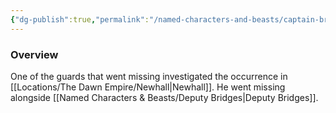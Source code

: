```yaml
---
{"dg-publish":true,"permalink":"/named-characters-and-beasts/captain-brookes/","tags":["NPC"]}
---
```



### Overview
One of the guards that went missing investigated the occurrence in [[Locations/The Dawn Empire/Newhall\|Newhall]]. He went missing alongside [[Named Characters & Beasts/Deputy Bridges\|Deputy Bridges]].